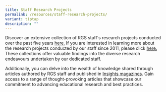 ```yaml
---
title: Staff Research Projects
permalink: /resources/staff-research-projects/
variant: tiptap
description: ""
---
```

<p>Discover an extensive collection of RGS staff's research projects conducted
over the past five years <a href="https://perl.rgs.edu.sg/research-projects/research-projects-list/2023-research/" rel="noopener noreferrer nofollow" target="_blank">here.</a> If
you are interested in learning more about the research projects conducted
by our staff since 2011, please click <a href="https://docs.google.com/spreadsheets/d/1rxC6OabVpDl4D6Oc9iRjmelrELn1wy6WC1QzeGot0uE/edit#gid=0&amp;fvid=815033537" rel="noopener noreferrer nofollow" target="_blank">here.</a> These
collections offer valuable findings into the diverse research endeavours
undertaken by our dedicated staff.</p>
<p>Additionally, you can delve into the wealth of knowledge shared through
articles authored by RGS staff and published in <a href="https://perl.rgs.edu.sg/resources/insights/" rel="noopener noreferrer nofollow" target="_blank">Insights magazines</a>.
Gain access to a range of thought-provoking articles that showcase our
commitment to advancing educational research and best practices.</p>
<p></p>